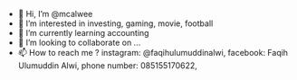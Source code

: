 - 👋 Hi, I’m @mcalwee
- 👀 I’m interested in investing, gaming, movie, football
- 🌱 I’m currently learning accounting
- 💞️ I’m looking to collaborate on ...
- 📫 How to reach me ? instagram: @faqihulumuddinalwi, facebook: Faqih Ulumuddin Alwi, phone number: 085155170622,

<!---
mcalwee/mcalwee is a ✨ special ✨ repository because its `README.md` (this file) appears on your GitHub profile.
You can click the Preview link to take a look at your changes.
--->
